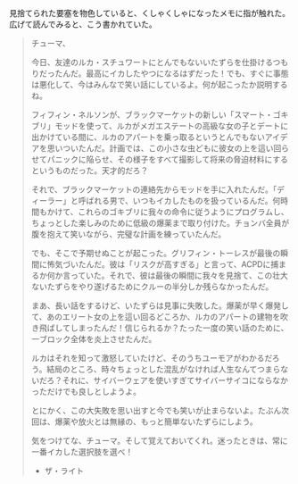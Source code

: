 見捨てられた要塞を物色していると、くしゃくしゃになったメモに指が触れた。広げて読んでみると、こう書かれていた。

> チューマ、
>
> 今日、友達のルカ・スチュワートにとんでもないいたずらを仕掛けるつもりだったんだ。最高にイカしたやつになるはずだった！でも、すぐに事態は悪化して、今はみんなで笑い話にしているよ。何が起こったか説明するね。
>
> フィフィン・ネルソンが、ブラックマーケットの新しい「スマート・ゴキブリ」モッドを使って、ルカがメガエステートの高級な女の子とデートに出かけている間に、ルカのアパートを乗っ取るというとんでもないアイデアを思いついたんだ。計画では、この小さな虫どもに彼女の上を這い回らせてパニックに陥らせ、その様子をすべて撮影して将来の脅迫材料にするというものだった。天才的だろ？
>
> それで、ブラックマーケットの連絡先からモッドを手に入れたんだ。「ディーラー」と呼ばれる男で、いつもイカしたものを扱っているんだ。何時間もかけて、これらのゴキブリに我々の命令に従うようにプログラムし、ちょっとした楽しみのために低級の爆薬まで取り付けた。チョンバ全員が腹を抱えて笑いながら、完璧な計画を練っていたんだ。
>
> でも、そこで予期せぬことが起こった。グリフィン・トーレスが最後の瞬間に怖気づいたんだ。彼は「リスクが高すぎる」と言って、ACPDに捕まるか何か言っていた。それで、彼は最後の瞬間に我々を見捨て、この壮大ないたずらをやり遂げるためにクルーの半分しか残らなかったんだ。
>
> まあ、長い話をするけど、いたずらは見事に失敗した。爆薬が早く爆発して、あのエリート女の上を這い回るどころか、ルカのアパートの建物を吹き飛ばしてしまったんだ！信じられるか？たった一度の笑い話のために、一ブロック全体を炎上させたんだ。
>
> ルカはそれを知って激怒していたけど、そのうちユーモアがわかるだろう。結局のところ、時々ちょっとした混乱がなければ人生なんてつまらないだろ？それに、サイバーウェアを使いすぎてサイバーサイコにならなかっただけでも良しとしようよ。
>
> とにかく、この大失敗を思い出すと今でも笑いが止まらないよ。たぶん次回は、爆薬や放火とは無縁の、もっと簡単ないたずらにしよう。
>
> 気をつけてな、チューマ。そして覚えておいてくれ。迷ったときは、常に一番イカした選択肢を選べ！
>
> - ザ・ライト
